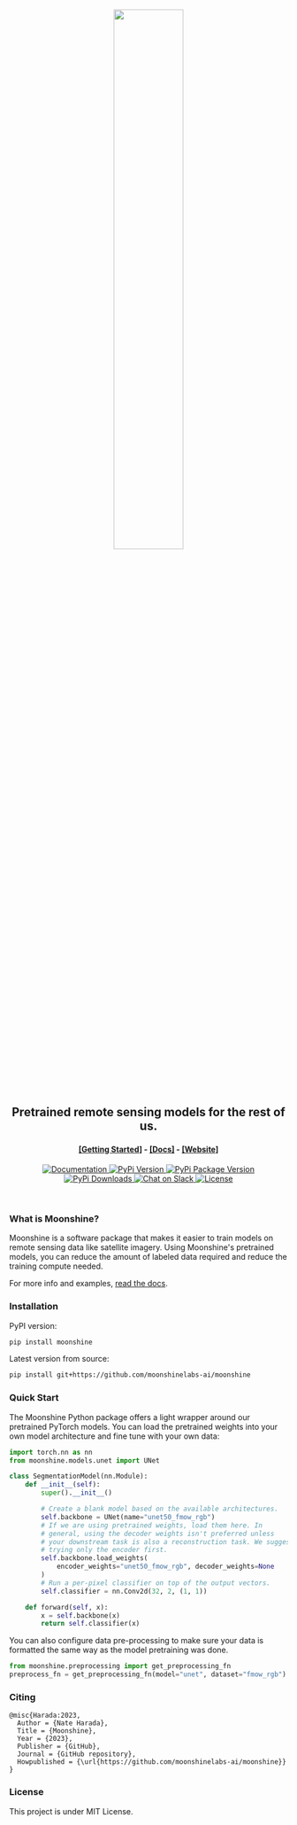 <br />
<p align="center">
    <a href="https://github.com/moonshinelabs-ai/moonshine">
      <img src="https://moonshine-assets.s3.us-west-2.amazonaws.com/theme_light_logo.png" width="50%"/>
    </a>
</p>

<h2><p align="center">Pretrained remote sensing models for the rest of us.</p></h2>

<h4><p align='center'>
<a href="https://moonshineai.readthedocs.io/en/latest/getting_started/quick_start.html">[Getting Started]</a>
- <a href="https://moonshineai.readthedocs.io/en/latest/">[Docs]</a>
- <a href="http://www.moonshinelabs.ai/">[Website]</a>
</p></h4>

<p align="center">
    <a href="https://moonshineai.readthedocs.io/en/latest/">
        <img alt="Documentation" src="https://readthedocs.org/projects/moonshineai/badge/?version=latest">
    </a>
    <a href="https://pypi.org/project/moonshinelabs-ai/">
        <img alt="PyPi Version" src="https://img.shields.io/pypi/pyversions/moonshine">
    </a>
    <a href="https://pypi.org/project/moonshinelabs-ai/">
        <img alt="PyPi Package Version" src="https://img.shields.io/pypi/v/moonshine">
    </a>
    <a href="https://pepy.tech/project/moonshine/">
        <img alt="PyPi Downloads" src="https://static.pepy.tech/personalized-badge/moonshine?period=month&units=international_system&left_color=grey&right_color=blue&left_text=Downloads/month">
    </a>
    <a href="https://join.slack.com/t/moonshinecommunity/shared_invite/zt-1rg1vnvmt-pleUR7TducaDiAhcmnqAQQ">
        <img alt="Chat on Slack" src="https://img.shields.io/badge/slack-chat-2eb67d.svg?logo=slack">
    </a>
    <a href="https://github.com/moonshinelabs-ai/moonshine/blob/main/LICENSE">
        <img alt="License" src="https://img.shields.io/badge/license-MIT-green">
    </a>
</p>
<br />

### What is Moonshine?
Moonshine is a software package that makes it easier to train models on remote sensing data like satellite imagery. Using Moonshine's pretrained models, you can reduce the amount of labeled data required and reduce the training compute needed.

For more info and examples, [read the docs](https://moonshineai.readthedocs.io/en/latest).

### Installation
PyPI version:

```sh
pip install moonshine
```

Latest version from source:

```sh
pip install git+https://github.com/moonshinelabs-ai/moonshine
```

### Quick Start
The Moonshine Python package offers a light wrapper around our pretrained PyTorch models. You can load the pretrained weights into your own model architecture and fine tune with your own data:

```python
import torch.nn as nn
from moonshine.models.unet import UNet

class SegmentationModel(nn.Module):
    def __init__(self):
        super().__init__()

        # Create a blank model based on the available architectures.
        self.backbone = UNet(name="unet50_fmow_rgb")
        # If we are using pretrained weights, load them here. In
        # general, using the decoder weights isn't preferred unless
        # your downstream task is also a reconstruction task. We suggest
        # trying only the encoder first.
        self.backbone.load_weights(
            encoder_weights="unet50_fmow_rgb", decoder_weights=None
        )
        # Run a per-pixel classifier on top of the output vectors.
        self.classifier = nn.Conv2d(32, 2, (1, 1))

    def forward(self, x):
        x = self.backbone(x)
        return self.classifier(x)
```

You can also configure data pre-processing to make sure your data is formatted the same way as the model pretraining was done.

```python
from moonshine.preprocessing import get_preprocessing_fn
preprocess_fn = get_preprocessing_fn(model="unet", dataset="fmow_rgb")
```

### Citing

```
@misc{Harada:2023,
  Author = {Nate Harada},
  Title = {Moonshine},
  Year = {2023},
  Publisher = {GitHub},
  Journal = {GitHub repository},
  Howpublished = {\url{https://github.com/moonshinelabs-ai/moonshine}}
}
```

### License

This project is under MIT License.